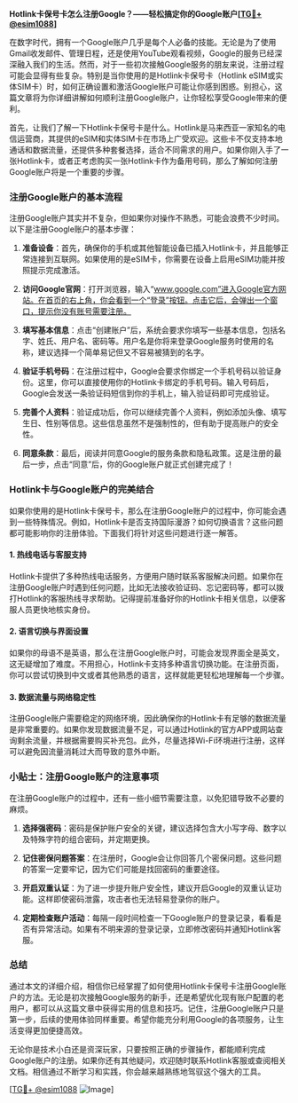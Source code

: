 **Hotlink卡保号卡怎么注册Google？——轻松搞定你的Google账户[[TG💪+ @esim1088](https://t.me/s/esim1088)]**

在数字时代，拥有一个Google账户几乎是每个人必备的技能。无论是为了使用Gmail收发邮件、管理日程，还是使用YouTube观看视频，Google的服务已经深深融入我们的生活。然而，对于一些初次接触Google服务的朋友来说，注册过程可能会显得有些复杂。特别是当你使用的是Hotlink卡保号卡（Hotlink eSIM或实体SIM卡）时，如何正确设置和激活Google账户可能让你感到困惑。别担心，这篇文章将为你详细讲解如何顺利注册Google账户，让你轻松享受Google带来的便利。

首先，让我们了解一下Hotlink卡保号卡是什么。Hotlink是马来西亚一家知名的电信运营商，其提供的eSIM和实体SIM卡在市场上广受欢迎。这些卡不仅支持本地通话和数据流量，还提供多种套餐选择，适合不同需求的用户。如果你刚入手了一张Hotlink卡，或者正考虑购买一张Hotlink卡作为备用号码，那么了解如何注册Google账户将是一个重要的步骤。

### 注册Google账户的基本流程

注册Google账户其实并不复杂，但如果你对操作不熟悉，可能会浪费不少时间。以下是注册Google账户的基本步骤：

1. **准备设备**：首先，确保你的手机或其他智能设备已插入Hotlink卡，并且能够正常连接到互联网。如果使用的是eSIM卡，你需要在设备上启用eSIM功能并按照提示完成激活。

2. **访问Google官网**：打开浏览器，输入“www.google.com”进入Google官方网站。在首页的右上角，你会看到一个“登录”按钮。点击它后，会弹出一个窗口，提示你没有账号需要注册。

3. **填写基本信息**：点击“创建账户”后，系统会要求你填写一些基本信息，包括名字、姓氏、用户名、密码等。用户名是你将来登录Google服务时使用的名称，建议选择一个简单易记但又不容易被猜到的名字。

4. **验证手机号码**：在注册过程中，Google会要求你绑定一个手机号码以验证身份。这里，你可以直接使用你的Hotlink卡绑定的手机号码。输入号码后，Google会发送一条验证码短信到你的手机上，输入验证码即可完成验证。

5. **完善个人资料**：验证成功后，你可以继续完善个人资料，例如添加头像、填写生日、性别等信息。这些信息虽然不是强制性的，但有助于提高账户的安全性。

6. **同意条款**：最后，阅读并同意Google的服务条款和隐私政策。这是注册的最后一步，点击“同意”后，你的Google账户就正式创建完成了！

### Hotlink卡与Google账户的完美结合

如果你使用的是Hotlink卡保号卡，那么在注册Google账户的过程中，你可能会遇到一些特殊情况。例如，Hotlink卡是否支持国际漫游？如何切换语言？这些问题都可能影响你的注册体验。下面我们将针对这些问题进行逐一解答。

#### 1. 热线电话与客服支持

Hotlink卡提供了多种热线电话服务，方便用户随时联系客服解决问题。如果你在注册Google账户时遇到任何问题，比如无法接收验证码、忘记密码等，都可以拨打Hotlink的客服热线寻求帮助。记得提前准备好你的Hotlink卡相关信息，以便客服人员更快地核实身份。

#### 2. 语言切换与界面设置

如果你的母语不是英语，那么在注册Google账户时，可能会发现界面全是英文，这无疑增加了难度。不用担心，Hotlink卡支持多种语言切换功能。在注册页面，你可以尝试切换到中文或者其他熟悉的语言，这样就能更轻松地理解每一个步骤。

#### 3. 数据流量与网络稳定性

注册Google账户需要稳定的网络环境，因此确保你的Hotlink卡有足够的数据流量是非常重要的。如果你发现数据流量不足，可以通过Hotlink的官方APP或网站查询剩余流量，并根据需要购买补充包。此外，尽量选择Wi-Fi环境进行注册，这样可以避免因流量消耗过大而导致的意外中断。

### 小贴士：注册Google账户的注意事项

在注册Google账户的过程中，还有一些小细节需要注意，以免犯错导致不必要的麻烦。

1. **选择强密码**：密码是保护账户安全的关键，建议选择包含大小写字母、数字以及特殊字符的组合密码，并定期更换。

2. **记住密保问题答案**：在注册时，Google会让你回答几个密保问题。这些问题的答案一定要牢记，因为它们可能是找回密码的重要途径。

3. **开启双重认证**：为了进一步提升账户安全性，建议开启Google的双重认证功能。这样即使密码泄露，攻击者也无法轻易登录你的账户。

4. **定期检查账户活动**：每隔一段时间检查一下Google账户的登录记录，看看是否有异常活动。如果有不明来源的登录记录，立即修改密码并通知Hotlink客服。

### 总结

通过本文的详细介绍，相信你已经掌握了如何使用Hotlink卡保号卡注册Google账户的方法。无论是初次接触Google服务的新手，还是希望优化现有账户配置的老用户，都可以从这篇文章中获得实用的信息和技巧。记住，注册Google账户只是第一步，后续的使用体验同样重要。希望你能充分利用Google的各项服务，让生活变得更加便捷高效。

无论你是技术小白还是资深玩家，只要按照正确的步骤操作，都能顺利完成Google账户的注册。如果你还有其他疑问，欢迎随时联系Hotlink客服或查阅相关文档。相信通过不断学习和实践，你会越来越熟练地驾驭这个强大的工具。

[[TG💪+ @esim1088](https://t.me/s/esim1088) ![Image](https://i.postimg.cc/4NQfJmqS/Snipaste-2025-05-13-00-14-12.png)]